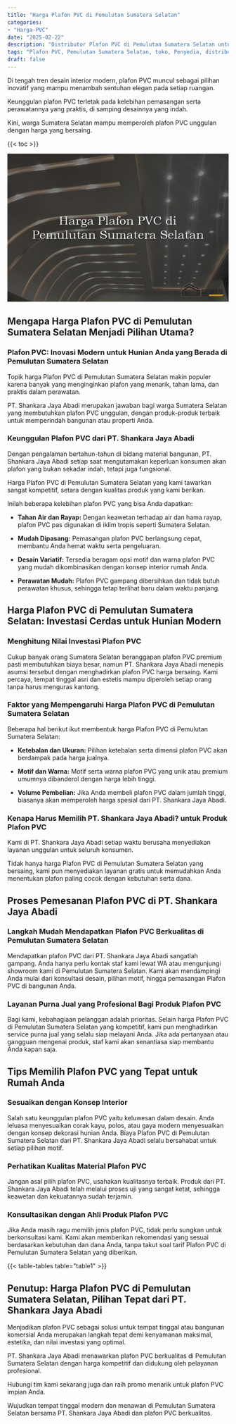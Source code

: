 ```yaml
---
title: "Harga Plafon PVC di Pemulutan Sumatera Selatan"
categories: 
- "Harga-PVC"
date: "2025-02-22"
description: "Distributor Plafon PVC di Pemulutan Sumatera Selatan untuk rumah, kantor, dan ritel. Panel terbaik, beragam motif, variasi warna modern, dengan layanan instalasi oleh tenaga ahli ahli dan jaminan resmi!|Jasa penyediaan Plafon PVC di Pemulutan Sumatera Selatan bagi kebutuhan rumah, perkantoran, atau gerai, dengan produk terbaik dan penempatan oleh teknisi ahli serta jaminan resmi.|Alternatif Plafon PVC di Pemulutan Sumatera Selatan yang andal bagi rumah, office, serta toko, dengan material unggulan dan penempatan oleh tim berpengalaman dan garansi resmi.|Penyediaan Plafon PVC di Pemulutan Sumatera Selatan untuk hunian, office, serta ritel, beserta produk berkualitas dan pemasangan ditangani oleh tim berpengalaman, disertai beserta garansi resmi.}"
tags: "Plafon PVC, Pemulutan Sumatera Selatan, toko, Penyedia, distributor"
draft: false
---
```


Di tengah tren desain interior modern, plafon PVC muncul sebagai pilihan inovatif yang mampu menambah sentuhan elegan pada setiap ruangan.

Keunggulan plafon PVC terletak pada kelebihan pemasangan serta perawatannya yang praktis, di samping desainnya yang indah.

Kini, warga Sumatera Selatan mampu memperoleh plafon PVC unggulan dengan harga yang bersaing.

{{< toc >}}

![Harga Plafon PVC di Pemulutan Sumatera Selatan](/images/Harga-PVC/Harga-Plafon-PVC-di-Pemulutan-Sumatera-Selatan.png)


## Mengapa Harga Plafon PVC di Pemulutan Sumatera Selatan Menjadi Pilihan Utama?

### Plafon PVC: Inovasi Modern untuk Hunian Anda yang Berada di Pemulutan Sumatera Selatan

Topik harga Plafon PVC di Pemulutan Sumatera Selatan makin populer karena banyak yang menginginkan plafon yang menarik, tahan lama, dan praktis dalam perawatan.

PT. Shankara Jaya Abadi merupakan jawaban bagi warga Sumatera Selatan yang membutuhkan plafon PVC unggulan, dengan produk-produk terbaik untuk memperindah bangunan atau properti Anda.

### Keunggulan Plafon PVC dari PT. Shankara Jaya Abadi

Dengan pengalaman bertahun-tahun di bidang material bangunan, PT. Shankara Jaya Abadi setiap saat mengutamakan keperluan konsumen akan plafon yang bukan sekadar indah, tetapi juga fungsional.

Harga Plafon PVC di Pemulutan Sumatera Selatan yang kami tawarkan sangat kompetitif, setara dengan kualitas produk yang kami berikan.

Inilah beberapa kelebihan plafon PVC yang bisa Anda dapatkan:

- **Tahan Air dan Rayap:** Dengan keawetan terhadap air dan hama rayap, plafon PVC pas digunakan di iklim tropis seperti Sumatera Selatan.

- **Mudah Dipasang:** Pemasangan plafon PVC berlangsung cepat, membantu Anda hemat waktu serta pengeluaran.

- **Desain Variatif:** Tersedia beragam opsi motif dan warna plafon PVC yang mudah dikombinasikan dengan konsep interior rumah Anda.

- **Perawatan Mudah:** Plafon PVC gampang dibersihkan dan tidak butuh perawatan khusus, sehingga tetap terlihat baru dalam waktu panjang.

## Harga Plafon PVC di Pemulutan Sumatera Selatan: Investasi Cerdas untuk Hunian Modern

### Menghitung Nilai Investasi Plafon PVC

Cukup banyak orang Sumatera Selatan beranggapan plafon PVC premium pasti membutuhkan biaya besar, namun PT. Shankara Jaya Abadi menepis asumsi tersebut dengan menghadirkan plafon PVC harga bersaing. Kami percaya, tempat tinggal asri dan estetis mampu diperoleh setiap orang tanpa harus menguras kantong.

### Faktor yang Mempengaruhi Harga Plafon PVC di Pemulutan Sumatera Selatan

Beberapa hal berikut ikut membentuk harga Plafon PVC di Pemulutan Sumatera Selatan:

- **Ketebalan dan Ukuran:** Pilihan ketebalan serta dimensi plafon PVC akan berdampak pada harga jualnya.

- **Motif dan Warna:** Motif serta warna plafon PVC yang unik atau premium umumnya dibanderol dengan harga lebih tinggi.

- **Volume Pembelian:** Jika Anda membeli plafon PVC dalam jumlah tinggi, biasanya akan memperoleh harga spesial dari PT. Shankara Jaya Abadi.

### Kenapa Harus Memilih PT. Shankara Jaya Abadi? untuk Produk Plafon PVC

Kami di PT. Shankara Jaya Abadi setiap waktu berusaha menyediakan layanan unggulan untuk seluruh konsumen.

Tidak hanya harga Plafon PVC di Pemulutan Sumatera Selatan yang bersaing, kami pun menyediakan layanan gratis untuk memudahkan Anda menentukan plafon paling cocok dengan kebutuhan serta dana.

## Proses Pemesanan Plafon PVC di PT. Shankara Jaya Abadi

### Langkah Mudah Mendapatkan Plafon PVC Berkualitas di Pemulutan Sumatera Selatan

Mendapatkan plafon PVC dari PT. Shankara Jaya Abadi sangatlah gampang. Anda hanya perlu kontak staf kami lewat WA atau mengunjungi showroom kami di Pemulutan Sumatera Selatan. Kami akan mendampingi Anda mulai dari konsultasi desain, pilihan motif, hingga pemasangan Plafon PVC di bangunan Anda.

### Layanan Purna Jual yang Profesional Bagi Produk Plafon PVC

Bagi kami, kebahagiaan pelanggan adalah prioritas. Selain harga Plafon PVC di Pemulutan Sumatera Selatan yang kompetitif, kami pun menghadirkan service purna jual yang selalu siap melayani Anda. Jika ada pertanyaan atau gangguan mengenai produk, staf kami akan senantiasa siap membantu Anda kapan saja.

## Tips Memilih Plafon PVC yang Tepat untuk Rumah Anda

### Sesuaikan dengan Konsep Interior

Salah satu keunggulan plafon PVC yaitu keluwesan dalam desain. Anda leluasa menyesuaikan corak kayu, polos, atau gaya modern menyesuaikan dengan konsep dekorasi hunian Anda. Biaya Plafon PVC di Pemulutan Sumatera Selatan dari PT. Shankara Jaya Abadi selalu bersahabat untuk setiap pilihan motif.

### Perhatikan Kualitas Material Plafon PVC

Jangan asal pilih plafon PVC, usahakan kualitasnya terbaik. Produk dari PT. Shankara Jaya Abadi telah melalui proses uji yang sangat ketat, sehingga keawetan dan kekuatannya sudah terjamin.

### Konsultasikan dengan Ahli Produk Plafon PVC

Jika Anda masih ragu memilih jenis plafon PVC, tidak perlu sungkan untuk berkonsultasi kami. Kami akan memberikan rekomendasi yang sesuai berdasarkan kebutuhan dan dana Anda, tanpa takut soal tarif Plafon PVC di Pemulutan Sumatera Selatan yang diberikan.

{{< table-tables table="table1" >}}

## Penutup: Harga Plafon PVC di Pemulutan Sumatera Selatan, Pilihan Tepat dari PT. Shankara Jaya Abadi

Menjadikan plafon PVC sebagai solusi untuk tempat tinggal atau bangunan komersial Anda merupakan langkah tepat demi kenyamanan maksimal, estetika, dan nilai investasi yang optimal.

PT. Shankara Jaya Abadi menawarkan plafon PVC berkualitas di Pemulutan Sumatera Selatan dengan harga kompetitif dan didukung oleh pelayanan profesional.

Hubungi tim kami sekarang juga dan raih promo menarik untuk plafon PVC impian Anda.

Wujudkan tempat tinggal modern dan menawan di Pemulutan Sumatera Selatan bersama PT. Shankara Jaya Abadi dan plafon PVC berkualitas.